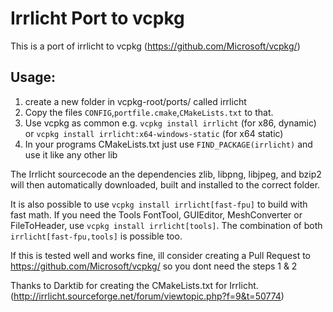 Irrlicht Port to vcpkg
======================

This is a port of irrlicht to vcpkg (https://github.com/Microsoft/vcpkg/)

Usage:
------
1. create a new folder in vcpkg-root/ports/ called irrlicht
2. Copy the files `CONFIG`,`portfile.cmake`,`CMakeLists.txt` to that.
3. Use vcpkg as common e.g. `vcpkg install irrlicht` (for x86, dynamic) or `vcpkg install irrlicht:x64-windows-static` (for x64 static)
4. In your programs CMakeLists.txt just use `FIND_PACKAGE(irrlicht)` and use it like any other lib

The Irrlicht sourcecode an the dependencies zlib, libpng, libjpeg, and bzip2 will then automatically downloaded, built and installed to the correct folder.

It is also possible to use `vcpkg install irrlicht[fast-fpu]` to build with fast math. If you need the Tools FontTool, GUIEditor, MeshConverter or FileToHeader, use `vcpkg install irrlicht[tools]`. The combination of both `irrlicht[fast-fpu,tools]` is possible too.

If this is tested well and works fine, ill consider creating a Pull Request to https://github.com/Microsoft/vcpkg/ so you dont need the steps 1 & 2 

Thanks to Darktib for creating the CMakeLists.txt for Irrlicht. (http://irrlicht.sourceforge.net/forum/viewtopic.php?f=9&t=50774)
